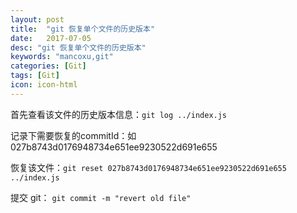 ```yaml
---
layout: post
title:  "git 恢复单个文件的历史版本"
date:   2017-07-05
desc: "git 恢复单个文件的历史版本"
keywords: "mancoxu,git"
categories: [Git]
tags: [Git]
icon: icon-html
---
```


首先查看该文件的历史版本信息：`git log ../index.js`

记录下需要恢复的commitId：如 027b8743d0176948734e651ee9230522d691e655

恢复该文件：`git reset 027b8743d0176948734e651ee9230522d691e655 ../index.js`

提交 git： `git commit -m "revert old file"`